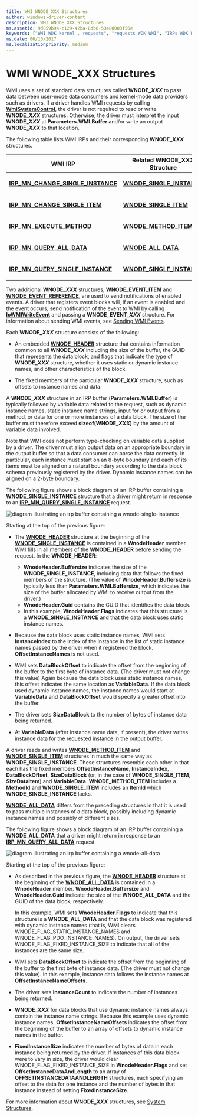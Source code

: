 ```yaml
---
title: WMI WNODE_XXX Structures
author: windows-driver-content
description: WMI WNODE_XXX Structures
ms.assetid: 9d059b9a-c129-42ba-8db6-53480003f56e
keywords: ["WMI WDK kernel , requests", "requests WDK WMI", "IRPs WDK WMI", "WNODE_XXX structures"]
ms.date: 06/16/2017
ms.localizationpriority: medium
---
```


# WMI WNODE\_XXX Structures





WMI uses a set of standard data structures called **WNODE\_*XXX*** to pass data between user-mode data consumers and kernel-mode data providers such as drivers. If a driver handles WMI requests by calling [**WmiSystemControl**](https://msdn.microsoft.com/library/windows/hardware/ff565834), the driver is not required to read or write **WNODE\_*XXX*** structures. Otherwise, the driver must interpret the input **WNODE\_*XXX*** at **Parameters.WMI.Buffer** and/or write an output **WNODE\_*XXX*** to that location.

The following table lists WMI IRPs and their corresponding **WNODE\_*XXX*** structures.

<table>
<colgroup>
<col width="50%" />
<col width="50%" />
</colgroup>
<thead>
<tr class="header">
<th>WMI IRP</th>
<th>Related WNODE_XXX Structure</th>
</tr>
</thead>
<tbody>
<tr class="odd">
<td><p><a href="https://msdn.microsoft.com/library/windows/hardware/ff550831" data-raw-source="[&lt;strong&gt;IRP_MN_CHANGE_SINGLE_INSTANCE&lt;/strong&gt;](https://msdn.microsoft.com/library/windows/hardware/ff550831)"><strong>IRP_MN_CHANGE_SINGLE_INSTANCE</strong></a></p></td>
<td><p><a href="https://msdn.microsoft.com/library/windows/hardware/ff566377" data-raw-source="[&lt;strong&gt;WNODE_SINGLE_INSTANCE&lt;/strong&gt;](https://msdn.microsoft.com/library/windows/hardware/ff566377)"><strong>WNODE_SINGLE_INSTANCE</strong></a></p></td>
</tr>
<tr class="even">
<td><p><a href="https://msdn.microsoft.com/library/windows/hardware/ff550836" data-raw-source="[&lt;strong&gt;IRP_MN_CHANGE_SINGLE_ITEM&lt;/strong&gt;](https://msdn.microsoft.com/library/windows/hardware/ff550836)"><strong>IRP_MN_CHANGE_SINGLE_ITEM</strong></a></p></td>
<td><p><a href="https://msdn.microsoft.com/library/windows/hardware/ff566378" data-raw-source="[&lt;strong&gt;WNODE_SINGLE_ITEM&lt;/strong&gt;](https://msdn.microsoft.com/library/windows/hardware/ff566378)"><strong>WNODE_SINGLE_ITEM</strong></a></p></td>
</tr>
<tr class="odd">
<td><p><a href="https://msdn.microsoft.com/library/windows/hardware/ff550868" data-raw-source="[&lt;strong&gt;IRP_MN_EXECUTE_METHOD&lt;/strong&gt;](https://msdn.microsoft.com/library/windows/hardware/ff550868)"><strong>IRP_MN_EXECUTE_METHOD</strong></a></p></td>
<td><p><a href="https://msdn.microsoft.com/library/windows/hardware/ff566376" data-raw-source="[&lt;strong&gt;WNODE_METHOD_ITEM&lt;/strong&gt;](https://msdn.microsoft.com/library/windows/hardware/ff566376)"><strong>WNODE_METHOD_ITEM</strong></a></p></td>
</tr>
<tr class="even">
<td><p><a href="https://msdn.microsoft.com/library/windows/hardware/ff551650" data-raw-source="[&lt;strong&gt;IRP_MN_QUERY_ALL_DATA&lt;/strong&gt;](https://msdn.microsoft.com/library/windows/hardware/ff551650)"><strong>IRP_MN_QUERY_ALL_DATA</strong></a></p></td>
<td><p><a href="https://msdn.microsoft.com/library/windows/hardware/ff566372" data-raw-source="[&lt;strong&gt;WNODE_ALL_DATA&lt;/strong&gt;](https://msdn.microsoft.com/library/windows/hardware/ff566372)"><strong>WNODE_ALL_DATA</strong></a></p></td>
</tr>
<tr class="odd">
<td><p><a href="https://msdn.microsoft.com/library/windows/hardware/ff551718" data-raw-source="[&lt;strong&gt;IRP_MN_QUERY_SINGLE_INSTANCE&lt;/strong&gt;](https://msdn.microsoft.com/library/windows/hardware/ff551718)"><strong>IRP_MN_QUERY_SINGLE_INSTANCE</strong></a></p></td>
<td><p><a href="https://msdn.microsoft.com/library/windows/hardware/ff566377" data-raw-source="[&lt;strong&gt;WNODE_SINGLE_INSTANCE&lt;/strong&gt;](https://msdn.microsoft.com/library/windows/hardware/ff566377)"><strong>WNODE_SINGLE_INSTANCE</strong></a></p></td>
</tr>
</tbody>
</table>

 

Two additional **WNODE\_*XXX*** structures, [**WNODE\_EVENT\_ITEM**](https://msdn.microsoft.com/library/windows/hardware/ff566373) and [**WNODE\_EVENT\_REFERENCE**](https://msdn.microsoft.com/library/windows/hardware/ff566374), are used to send notifications of enabled events. A driver that registers event blocks will, if an event is enabled and the event occurs, send notification of the event to WMI by calling [**IoWMIWriteEvent**](https://msdn.microsoft.com/library/windows/hardware/ff550520) and passing a **WNODE\_EVENT\_*XXX*** structure. For information about sending WMI events, see [Sending WMI Events](sending-wmi-events.md).

Each **WNODE\_*XXX*** structure consists of the following:

- An embedded [**WNODE\_HEADER**](https://msdn.microsoft.com/library/windows/hardware/ff566375) structure that contains information common to all **WNODE\_*XXX*** including the size of the buffer, the GUID that represents the data block, and flags that indicate the type of **WNODE\_*XXX*** structure, whether it uses static or dynamic instance names, and other characteristics of the block.

- The fixed members of the particular **WNODE\_*XXX*** structure, such as offsets to instance names and data.

A **WNODE\_*XXX*** structure in an IRP buffer (**Parameters.WMI.Buffer**) is typically followed by variable data related to the request, such as dynamic instance names, static instance name strings, input for or output from a method, or data for one or more instances of a data block. The size of the buffer must therefore exceed **sizeof(WNODE\_*XXX*)** by the amount of variable data involved.

Note that WMI does not perform type-checking on variable data supplied by a driver. The driver must align output data on an appropriate boundary in the output buffer so that a data consumer can parse the data correctly. In particular, each instance must start on an 8-byte boundary and each of its items must be aligned on a natural boundary according to the data block schema previously registered by the driver. Dynamic instance names can be aligned on a 2-byte boundary.

The following figure shows a block diagram of an IRP buffer containing a [**WNODE\_SINGLE\_INSTANCE**](https://msdn.microsoft.com/library/windows/hardware/ff566377) structure that a driver might return in response to an [**IRP\_MN\_QUERY\_SINGLE\_INSTANCE**](https://msdn.microsoft.com/library/windows/hardware/ff551718) request.

![diagram illustrating an irp buffer containing a wnode\-single\-instance](images/wnode-single-instance.png)

Starting at the top of the previous figure:

-   The [**WNODE\_HEADER**](https://msdn.microsoft.com/library/windows/hardware/ff566375) structure at the beginning of the [**WNODE\_SINGLE\_INSTANCE**](https://msdn.microsoft.com/library/windows/hardware/ff566377) is contained in a **WnodeHeader** member. WMI fills in all members of the **WNODE\_HEADER** before sending the request. In the **WNODE\_HEADER**:

    -   **WnodeHeader.Buffersize** indicates the size of the **WNODE\_SINGLE\_INSTANCE**, including data that follows the fixed members of the structure. (The value of **WnodeHeader.Buffersize** is typically less than **Parameters.WMI.Buffersize**, which indicates the size of the buffer allocated by WMI to receive output from the driver.)
    -   **WnodeHeader.Guid** contains the GUID that identifies the data block.
    -   In this example, **WnodeHeader.Flags** indicates that this structure is a **WNODE\_SINGLE\_INSTANCE** and that the data block uses static instance names.
-   Because the data block uses static instance names, WMI sets **InstanceIndex** to the index of the instance in the list of static instance names passed by the driver when it registered the block. **OffsetInstanceNames** is not used.

-   WMI sets **DataBlockOffset** to indicate the offset from the beginning of the buffer to the first byte of instance data. (The driver must not change this value) Again because the data block uses static instance names, this offset indicates the same location as **VariableData**. If the data block used dynamic instance names, the instance names would start at **VariableData** and **DataBlockOffset** would specify a greater offset into the buffer.

-   The driver sets **SizeDataBlock** to the number of bytes of instance data being returned.

-   At **VariableData** (after instance name data, if present), the driver writes instance data for the requested instance in the output buffer.

A driver reads and writes [**WNODE\_METHOD\_ITEM**](https://msdn.microsoft.com/library/windows/hardware/ff566376) and [**WNODE\_SINGLE\_ITEM**](https://msdn.microsoft.com/library/windows/hardware/ff566378) structures in much the same way as **WNODE\_SINGLE\_INSTANCE**. These structures resemble each other in that each has the fixed members **OffsetInstanceName**, **InstanceIndex**, **DataBlockOffset**, **SizeDataBlock** (or, in the case of **WNODE\_SINGLE\_ITEM**, **SizeDataItem**) and **VariableData**. **WNODE\_METHOD\_ITEM** includes a **MethodId** and **WNODE\_SINGLE\_ITEM** includes an **ItemId** which **WNODE\_SINGLE\_INSTANCE** lacks.

[**WNODE\_ALL\_DATA**](https://msdn.microsoft.com/library/windows/hardware/ff566372) differs from the preceding structures in that it is used to pass multiple instances of a data block, possibly including dynamic instance names and possibly of different sizes.

The following figure shows a block diagram of an IRP buffer containing a **WNODE\_ALL\_DATA** that a driver might return in response to an [**IRP\_MN\_QUERY\_ALL\_DATA**](https://msdn.microsoft.com/library/windows/hardware/ff551650) request.

![diagram illustrating an irp buffer containing a wnode\-all\-data](images/wnode-all-data.png)

Starting at the top of the previous figure:

- As described in the previous figure, the [**WNODE\_HEADER**](https://msdn.microsoft.com/library/windows/hardware/ff566375) structure at the beginning of the [**WNODE\_ALL\_DATA**](https://msdn.microsoft.com/library/windows/hardware/ff566372) is contained in a **WnodeHeader** member. **WnodeHeader.Buffersize** and **WnodeHeader.Guid** indicate the size of the **WNODE\_ALL\_DATA** and the GUID of the data block, respectively.

  In this example, WMI sets **WnodeHeader.Flags** to indicate that this structure is a **WNODE\_ALL\_DATA** and that the data block was registered with dynamic instance names (that is, WMI clears WNODE\_FLAG\_STATIC\_INSTANCE\_NAMES and WNODE\_FLAG\_PDO\_INSTANCE\_NAMES). On output, the driver sets WNODE\_FLAG\_FIXED\_INSTANCE\_SIZE to indicate that all of the instances are the same size.

- WMI sets **DataBlockOffset** to indicate the offset from the beginning of the buffer to the first byte of instance data. (The driver must not change this value). In this example, instance data follows the instance names at **OffsetInstanceNameOffsets**.

- The driver sets **InstanceCount** to indicate the number of instances being returned.

- **WNODE\_*XXX*** for data blocks that use dynamic instance names always contain the instance name strings. Because this example uses dynamic instance names, **OffsetInstanceNameOffsets** indicates the offset from the beginning of the buffer to an array of offsets to dynamic instance names in the buffer.

- **FixedInstanceSize** indicates the number of bytes of data in each instance being returned by the driver. If instances of this data block were to vary in size, the driver would clear WNODE\_FLAG\_FIXED\_INSTANCE\_SIZE in **WnodeHeader.Flags** and set **OffsetInstanceDataAndLength** to an array of **OFFSETINSTANCEDATAANDLENGTH** structures, each specifying an offset to the data for one instance and the number of bytes in that instance instead of setting **FixedInstanceSize**.

For more information about **WNODE\_*XXX*** structures, see [System Structures](https://msdn.microsoft.com/library/windows/hardware/ff564540).

 

 




